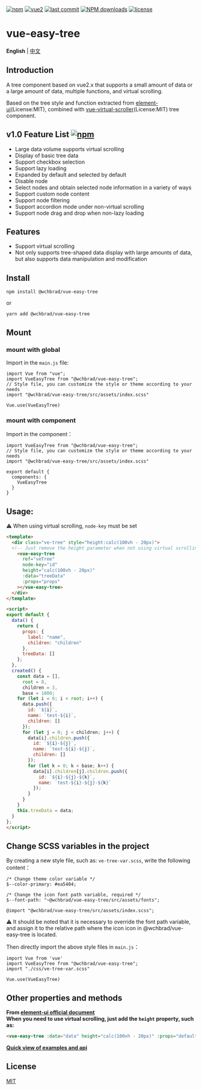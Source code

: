 [![npm](https://img.shields.io/npm/v/@wchbrad/vue-easy-tree.svg)](https://www.npmjs.com/package/@wchbrad/vue-easy-tree)
[![vue2](https://img.shields.io/badge/vue-2.6+-brightgreen.svg)](https://vuejs.org/)
[![last commit](https://img.shields.io/github/last-commit/wchbrad/vue-easy-tree.svg)](https://www.npmjs.com/package/@wchbrad/vue-easy-tree)
[![NPM downloads](https://img.shields.io/npm/dm/@wchbrad/vue-easy-tree.svg?style=flat)](https://npmjs.org/package/@wchbrad/vue-easy-tree)
[![license](https://img.shields.io/npm/l/@wchbrad/vue-easy-tree.svg?maxAge=2592000)](http://www.opensource.org/licenses/mit-license.php)

# vue-easy-tree

**English** | [中文](./README.zh-CN.md)

## Introduction
A tree component based on vue2.x that supports a small amount of data or a large amount of data, multiple functions, and virtual scrolling.

Based on the tree style and function extracted from [element-ui](https://element.eleme.cn/#/en-US/component/tree)(License:MIT), combined with [vue-virtual-scroller](https://github.com/Akryum/vue-virtual-scroller)(License:MIT) tree component.

## v1.0 Feature List [![npm](https://img.shields.io/npm/v/@wchbrad/vue-easy-tree.svg)](https://www.npmjs.com/package/@wchbrad/vue-easy-tree)

-  Large data volume supports virtual scrolling
-  Display of basic tree data
-  Support checkbox selection
-  Support lazy loading
-  Expanded by default and selected by default
-  Disable node
-  Select nodes and obtain selected node information in a variety of ways
-  Support custom node content
-  Support node filtering
-  Support accordion mode under non-virtual scrolling
-  Support node drag and drop when non-lazy loading

## Features

-  Support virtual scrolling
-  Not only supports tree-shaped data display with large amounts of data, but also supports data manipulation and modification


## Install

```
npm install @wchbrad/vue-easy-tree
```

or

```
yarn add @wchbrad/vue-easy-tree
```

## Mount

### mount with global

Import in the `main.js` file:

```JS
import Vue from "vue";
import VueEasyTree from "@wchbrad/vue-easy-tree";
// Style file, you can customize the style or theme according to your needs
import "@wchbrad/vue-easy-tree/src/assets/index.scss"

Vue.use(VueEasyTree)
```

### mount with component

Import in the component：

```JS
import VueEasyTree from "@wchbrad/vue-easy-tree";
// Style file, you can customize the style or theme according to your needs
import "@wchbrad/vue-easy-tree/src/assets/index.scss"

export default {
  components: {
    VueEasyTree
  }
}
```

## Usage:

:warning: When using virtual scrolling, `node-key` must be set

```html
<template>
  <div class="ve-tree" style="height:calc(100vh - 20px)">
  <!-- Just remove the height parameter when not using virtual scrolling -->
    <vue-easy-tree
      ref="veTree"
      node-key="id"
      height="calc(100vh - 20px)"
      :data="treeData"
      :props="props"
    ></vue-easy-tree>
  </div>
</template>

<script>
export default {
  data() {
    return {
      props: {
        label: "name",
        children: "children"
      },
      treeData: []
    };
  },
  created() {
    const data = [],
      root = 8,
      children = 3,
      base = 1000;
    for (let i = 0; i < root; i++) {
      data.push({
        id: `${i}`,
        name: `test-${i}`,
        children: []
      });
      for (let j = 0; j < children; j++) {
        data[i].children.push({
          id: `${i}-${j}`,
          name: `test-${i}-${j}`,
          children: []
        });
        for (let k = 0; k < base; k++) {
          data[i].children[j].children.push({
            id: `${i}-${j}-${k}`,
            name: `test-${i}-${j}-${k}`
          });
        }
      }
    }
    this.treeData = data;
  }
};
</script>

```

## Change SCSS variables in the project
By creating a new style file, such as: `ve-tree-var.scss`, write the following content：

```JS
/* Change theme color variable */
$--color-primary: #ea5404;

/* Change the icon font path variable, required */
$--font-path: "~@wchbrad/vue-easy-tree/src/assets/fonts";

@import "@wchbrad/vue-easy-tree/src/assets/index.scss";
```
:warning: It should be noted that it is necessary to override the font path variable, and assign it to the relative path where the icon icon in @wchbrad/vue-easy-tree is located.

Then directly import the above style files in `main.js`：
```JS
import Vue from 'vue'
import VueEasyTree from "@wchbrad/vue-easy-tree";
import "./css/ve-tree-var.scss"

Vue.use(VueEasyTree)
```

## Other properties and methods

**From [element-ui official document](https://element.eleme.cn/#/en-US/component/tree)**<br />
**When you need to use virtual scrolling, just add the `height` property, such as:**
```html
<vue-easy-tree :data="data" height="calc(100vh - 20px)" :props="defaultProps" @node-click="handleNodeClick"></vue-easy-tree>
```

**[Quick view of examples and api](./element-ui-tree.md)**


## License

[MIT](http://www.opensource.org/licenses/mit-license.php)